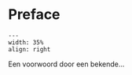 # Preface

<div style="clear: both;">

```{figure} ../figures/confirmed.png
---
width: 35%
align: right
```

</div>
Een voorwoord door een bekende...

